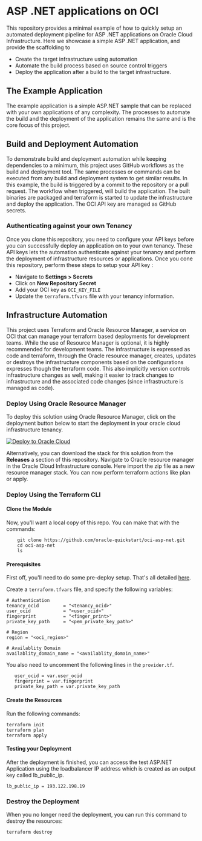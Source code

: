 # ASP .NET applications on OCI

This repository provides a minimal example of how to quickly setup an automated deployment pipeline for ASP .NET applications on Oracle Cloud Infrastructure. Here we showcase a simple ASP .NET application, and provide the scaffolding to 
- Create the target infrastructure using automation 
- Automate the build process based on source control triggers
- Deploy the application after a build to the target infrastructure. 

## The Example Application

The example application is a simple ASP.NET sample that can be replaced with your own applications of any complexity. The processes to automate the build and the deployment of the application remains the same and is the core focus of this project.

## Build and Deployment Automation

To demonstrate build and deployment automation while keeping dependencies to a minimum, this project uses GitHub workflows as the build and deployment tool. The same processes or commands can be executed from any build and deployment system to get similar results.
In this example, the build is triggered by a commit to the repository or a pull request. The workflow when triggered, will build the application. The built binaries are packaged and terraform is started to update the infrastructure and deploy the application. The OCI API key are managed as GitHub secrets. 

### Authenticating against your own Tenancy

Once you clone this repository, you need to configure your API keys before you can successfully deploy an application on to your own tenancy. These API keys lets the automation authenticate against your tenancy and perform the deployment of infrastructure resources or applications. Once you cone this repository, perform these steps to setup your API key :
- Navigate to **Settings > Secrets** 
- Click on **New Repository Secret**
- Add your OCI key as `OCI_KEY_FILE`
- Update the `terraform.tfvars` file with your tenancy information.

## Infrastructure Automation

This project uses Terraform and Oracle Resource Manager, a service on OCI that can manage your terraform based deployments for development teams. While the use of Resource Manager is optional, it is highly recommended for development teams. 
The infrastructure is expressed as code and terraform, through the Oracle resource manager, creates, updates or destroys the infrastructure components based on the configurations expresses though the terraform code.  This also implicitly version controls infrastructure changes as well, making it easier to track changes to infrastructure and the associated code changes (since infrastructure is managed as code). 

### Deploy Using Oracle Resource Manager

To deploy this solution using Oracle Resource Manager, click on the deployment button below to start the deployment in your oracle cloud infrastructure tenancy.

[![Deploy to Oracle Cloud](https://oci-resourcemanager-plugin.plugins.oci.oraclecloud.com/latest/deploy-to-oracle-cloud.svg)](https://cloud.oracle.com/resourcemanager/stacks/create?region=home&zipUrl=https://github.com/oracle-quickstart/oci-asp-net/releases/latest/download/oci-asp-net-stack-latest.zip)

Alternatively, you can download the stack for this solution from the **Releases** a section of this repository. Navigate to Oracle resource manager in the Oracle Cloud Infrastructure console. Here import the zip file as a new resource manager stack. You can now perform terraform actions like plan or apply.

### Deploy Using the Terraform CLI

#### Clone the Module

Now, you'll want a local copy of this repo. You can make that with the commands:

```
    git clone https://github.com/oracle-quickstart/oci-asp-net.git
    cd oci-asp-net
    ls
```

#### Prerequisites
First off, you'll need to do some pre-deploy setup.  That's all detailed [here](https://github.com/cloud-partners/oci-prerequisites).

Create a `terraform.tfvars` file, and specify the following variables:

```
# Authentication
tenancy_ocid         = "<tenancy_ocid>"
user_ocid            = "<user_ocid>"
fingerprint          = "<finger_print>"
private_key_path     = "<pem_private_key_path>"

# Region
region = "<oci_region>"

# Availablity Domain 
availablity_domain_name = "<availablity_domain_name>"

```

You also need to uncomment the following lines in the `provider.tf`.
```
   user_ocid = var.user_ocid
   fingerprint = var.fingerprint
   private_key_path = var.private_key_path
```
#### Create the Resources
Run the following commands:

    terraform init
    terraform plan
    terraform apply


#### Testing your Deployment
After the deployment is finished, you can access the test ASP.NET Application using the loadbalancer IP address which is created as an output key called lb_public_ip.

````
lb_public_ip = 193.122.198.19

`````

### Destroy the Deployment
When you no longer need the deployment, you can run this command to destroy the resources:

    terraform destroy
